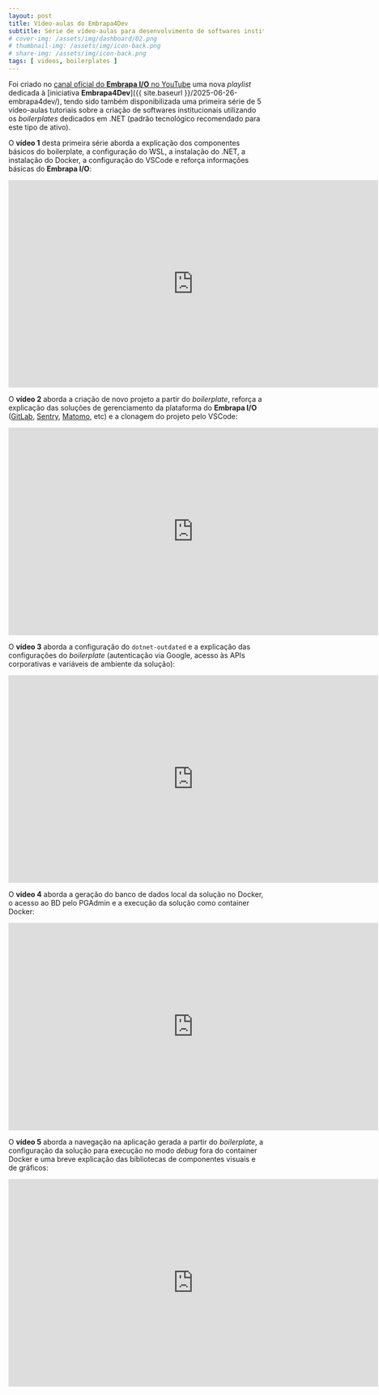 ```yaml
---
layout: post
title: Vídeo-aulas do Embrapa4Dev
subtitle: Série de vídeo-aulas para desenvolvimento de softwares institucionais
# cover-img: /assets/img/dashboard/02.png
# thumbnail-img: /assets/img/icon-back.png
# share-img: /assets/img/icon-back.png
tags: [ videos, boilerplates ]
---
```


Foi criado no [canal oficial do **Embrapa I/O** no YouTube](https://www.youtube.com/@embrapa-io) uma nova _playlist_ dedicada à [iniciativa **Embrapa4Dev**]({{ site.baseurl }}/2025-06-26-embrapa4dev/), tendo sido também disponibilizada uma primeira série de 5 vídeo-aulas tutoriais sobre a criação de softwares institucionais utilizando os _boilerplates_ dedicados em .NET (padrão tecnológico recomendado para este tipo de ativo).

O **vídeo 1** desta primeira série aborda a explicação dos componentes básicos do boilerplate, a configuração do WSL, a instalação do .NET, a instalação do Docker, a configuração do VSCode e reforça informações básicas do **Embrapa I/O**:

<iframe width="730" height="410" src="https://www.youtube.com/embed/1aewRuuadTk" frameborder="0" allow="accelerometer; autoplay; clipboard-write; encrypted-media; gyroscope; picture-in-picture; web-share" allowfullscreen></iframe>

O **vídeo 2** aborda a criação de novo projeto a partir do _boilerplate_, reforça a explicação das soluções de gerenciamento da plataforma do **Embrapa I/O** ([GitLab](https://git.embrapa.io), [Sentry](https://bug.embrapa.io), [Matomo](https://hit.embrapa.io), etc) e a clonagem do projeto pelo VSCode:

<iframe width="730" height="410" src="https://www.youtube.com/embed/b_mGlEVd9iw" frameborder="0" allow="accelerometer; autoplay; clipboard-write; encrypted-media; gyroscope; picture-in-picture; web-share" allowfullscreen></iframe>

O **vídeo 3** aborda a configuração do `dotnet-outdated` e a explicação das configurações do _boilerplate_ (autenticação via Google, acesso às APIs corporativas e variáveis de ambiente da solução):

<iframe width="730" height="410" src="https://www.youtube.com/embed/WmjwyaJNMk8" frameborder="0" allow="accelerometer; autoplay; clipboard-write; encrypted-media; gyroscope; picture-in-picture; web-share" allowfullscreen></iframe>

O **vídeo 4** aborda a geração do banco de dados local da solução no Docker, o acesso ao BD pelo PGAdmin e a execução da solução como container Docker:

<iframe width="730" height="410" src="https://www.youtube.com/embed/7F0o17CMvqk" frameborder="0" allow="accelerometer; autoplay; clipboard-write; encrypted-media; gyroscope; picture-in-picture; web-share" allowfullscreen></iframe>

O **vídeo 5** aborda a navegação na aplicação gerada a partir do _boilerplate_, a configuração da solução para execução no modo _debug_ fora do container Docker e uma breve explicação das bibliotecas de componentes visuais e de gráficos:

<iframe width="730" height="410" src="https://www.youtube.com/embed/ylyRnLEthS0" frameborder="0" allow="accelerometer; autoplay; clipboard-write; encrypted-media; gyroscope; picture-in-picture; web-share" allowfullscreen></iframe>
